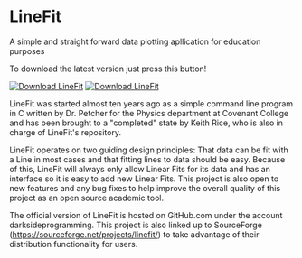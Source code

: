 # LineFit
A simple and straight forward data plotting apllication for education purposes

To download the latest version just press this button!

[![Download LineFit](https://a.fsdn.com/con/app/sf-download-button)](https://sourceforge.net/projects/linefit/files/latest/download)
[![Download LineFit](https://img.shields.io/sourceforge/dt/linefit.svg)](https://sourceforge.net/projects/linefit/files/latest/download)

LineFit was started almost ten years ago as a simple command line program in C written 
by Dr. Petcher for the Physics department at Covenant College and has been brought to
a "completed" state by Keith Rice, who is also in charge of LineFit's repository.

LineFit operates on two guiding design principles: That data can be fit with a Line in 
most cases and that fitting lines to data should be easy. Because of this, LineFit will
always only allow Linear Fits for its data and has an interface so it is easy to add new
Linear Fits. This project is also open to new features and any bug fixes to help improve
the overall quality of this project as an open source academic tool.

The official version of LineFit is hosted on GitHub.com under the account 
darksideprogramming. This project is also linked up to SourceForge 
(<https://sourceforge.net/projects/linefit/>) to take advantage of their distribution 
functionality for users.

